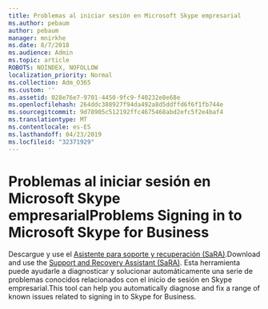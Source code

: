 ```yaml
---
title: Problemas al iniciar sesión en Microsoft Skype empresarial
ms.author: pebaum
author: pebaum
manager: mnirkhe
ms.date: 8/7/2018
ms.audience: Admin
ms.topic: article
ROBOTS: NOINDEX, NOFOLLOW
localization_priority: Normal
ms.collection: Adm_O365
ms.custom: ''
ms.assetid: 028e76e7-9701-4450-9fc9-f40232e8e68e
ms.openlocfilehash: 264ddc388927f94da492a8d5ddffd6f6f1fb744e
ms.sourcegitcommit: 9d78905c512192ffc4675468abd2efc5f2e4baf4
ms.translationtype: MT
ms.contentlocale: es-ES
ms.lasthandoff: 04/23/2019
ms.locfileid: "32371929"
---
```

# <a name="problems-signing-in-to-microsoft-skype-for-business"></a><span data-ttu-id="6106e-102">Problemas al iniciar sesión en Microsoft Skype empresarial</span><span class="sxs-lookup"><span data-stu-id="6106e-102">Problems Signing in to Microsoft Skype for Business</span></span>

<span data-ttu-id="6106e-103">Descargue y use el [Asistente para soporte y recuperación (SaRA)](https://diagnostics.outlook.com/#/).</span><span class="sxs-lookup"><span data-stu-id="6106e-103">Download and use the [Support and Recovery Assistant (SaRA)](https://diagnostics.outlook.com/#/).</span></span> <span data-ttu-id="6106e-104">Esta herramienta puede ayudarle a diagnosticar y solucionar automáticamente una serie de problemas conocidos relacionados con el inicio de sesión en Skype empresarial.</span><span class="sxs-lookup"><span data-stu-id="6106e-104">This tool can help you automatically diagnose and fix a range of known issues related to signing in to Skype for Business.</span></span>
  

